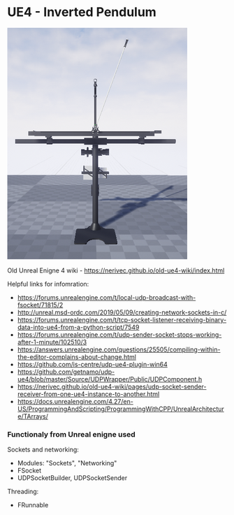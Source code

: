 # UE4 - Inverted Pendulum

![Inverted Pendulum logo](README/icon.png "Inverted Pendulum logo")


Old Unreal Enigne 4 wiki - https://nerivec.github.io/old-ue4-wiki/index.html

Helpful links for infomration:
* https://forums.unrealengine.com/t/local-udp-broadcast-with-fsocket/71815/2
* http://unreal.msd-ordc.com/2019/05/09/creating-network-sockets-in-c/
* https://forums.unrealengine.com/t/tcp-socket-listener-receiving-binary-data-into-ue4-from-a-python-script/7549
* https://forums.unrealengine.com/t/udp-sender-socket-stops-working-after-1-minute/102510/3
* https://answers.unrealengine.com/questions/25505/compiling-within-the-editor-complains-about-change.html
* https://github.com/is-centre/udp-ue4-plugin-win64
* https://github.com/getnamo/udp-ue4/blob/master/Source/UDPWrapper/Public/UDPComponent.h
* https://nerivec.github.io/old-ue4-wiki/pages/udp-socket-sender-receiver-from-one-ue4-instance-to-another.html
* https://docs.unrealengine.com/4.27/en-US/ProgrammingAndScripting/ProgrammingWithCPP/UnrealArchitecture/TArrays/

### Functionaly from Unreal enigne used

Sockets and networking:
* Modules: "Sockets", "Networking"
* FSocket
* UDPSocketBuilder, UDPSocketSender

Threading:
* FRunnable